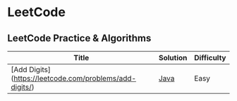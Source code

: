 # LeetCode
## LeetCode Practice & Algorithms
| Title | Solution | Difficulty  |
| ---| --- | --- |
| [Add Digits] (https://leetcode.com/problems/add-digits/)|[Java](https://github.com/dengyunkai/LeetCode/blob/master/java/src/algorithms/AddDigits.java) | Easy  |
